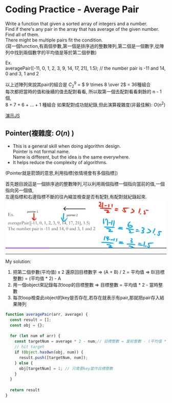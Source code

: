 # Coding Practice - Average Pair

Write a function that given a sorted array of integers and a number.  
Find if there's any pair in the array that has average of the given number.  
Find all of them.  
There might be multiple pairs fit the condition.  
(寫一個function,有兩個參數,第一個是排序過的整數陣列,第二個是一個數字,從陣列中找到兩個數字的平均值是等於第二個參數)

Ex.  
averagePair([-11, 0, 1, 2, 3, 9, 14, 17, 21], 1.5); // the number pair is -11 and 14, 0 and 3, 1 and 2

以上述陣列來說其pair的組合是 $C^{9}_{2}$ = $ 9 \times 8 \over 2$ = 36種組合  
每次都把當時的值和後續的值去配對看看, 所以取第一個去配對看看剩餘的 n - 1 個,  
8 + 7 + 6 + ... + 1 種組合
如果配對成功就紀錄,但此演算複雜度(非最佳解): $O(n^2)$

[演示JS](./26.js)

## Pointer(複雜度: $O(n)$ )

- This is a general skill when doing algorithm design.  
Pointer is not formal name.  
  Name is different, but the idea is the same everywhere.
- It helps reduce the complexity of algorithms.

(Pointer就是箭頭的意思,利用指標[依情境會有多個指標])

首先題目說這是一個排序過的整數陣列,可以利用兩個指標一個指向當前的值,一個指向另一個值,  
左邊指標和右邊指標不斷的往內縮並檢查是否有配對,有配對就紀錄起來.  
![圖1](./images/26-01.png)

---
My solution:

1. 把第二個參數(平均值) x 2 還原回目標數字 => (A + B) / 2 = 平均值 => B(目標整數) = (平均值 * 2) - A
2. 用一個object來記錄每次loop的目標整數 => 目標整數 = 平均值 * 2 - 當時整數
3. 每次loop檢查此object的key是否存在,若存在就表示有pair,那就把pair存入結果陣列

```javascript
function averagePair(arr, average) {
  const result = [];
  const obj = {};

  for (let num of arr) {
    const targetNum = average * 2 - num;// 目標整數 = 當前整數 - (平均值 * 2)
    // hit target
    if (Object.hasOwn(obj, num)) {
      result.push([targetNum, num]);
    } else {
      obj[targetNum] = 1; // 只需要key當作目標整數
    }
  }

  return result
}
```
